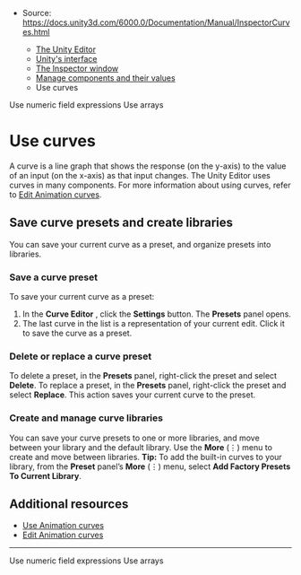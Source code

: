 * Source: https://docs.unity3d.com/6000.0/Documentation/Manual/InspectorCurves.html

  * [The Unity Editor](https://docs.unity3d.com/6000.0/Documentation/Manual/unity-editor.html)
  * [Unity's interface](https://docs.unity3d.com/6000.0/Documentation/Manual/UsingTheEditor.html)
  * [The Inspector window](https://docs.unity3d.com/6000.0/Documentation/Manual/UsingTheInspector.html)
  * [Manage components and their values](https://docs.unity3d.com/6000.0/Documentation/Manual/InspectorManageComponents.html)
  * Use curves


[](https://docs.unity3d.com/6000.0/Documentation/Manual/InspectorNumericFields.html)
Use numeric field expressions
[](https://docs.unity3d.com/6000.0/Documentation/Manual/InspectorArray.html)
Use arrays
# Use curves
A curve is a line graph that shows the response (on the y-axis) to the value of an input (on the x-axis) as that input changes. The Unity Editor uses curves in many components. For more information about using curves, refer to [Edit Animation curves](https://docs.unity3d.com/6000.0/Documentation/Manual/EditingCurves.html).
## Save curve presets and create libraries
You can save your current curve as a preset, and organize presets into libraries.
### Save a curve preset
To save your current curve as a preset:
  1. In the **Curve Editor** , click the **Settings** button. The **Presets** panel opens.
  2. The last curve in the list is a representation of your current edit. Click it to save the curve as a preset.


### Delete or replace a curve preset
To delete a preset, in the **Presets** panel, right-click the preset and select **Delete**. 
To replace a preset, in the **Presets** panel, right-click the preset and select **Replace**. This action saves your current curve to the preset.
### Create and manage curve libraries
You can save your curve presets to one or more libraries, and move between your library and the default library. Use the **More** (⋮) menu to create and move between libraries.
**Tip:** To add the built-in curves to your library, from the **Preset** panel’s **More** (⋮) menu, select **Add Factory Presets To Current Library**.
## Additional resources
  * [Use Animation curves](https://docs.unity3d.com/6000.0/Documentation/Manual/animeditor-AnimationCurves.html)
  * [Edit Animation curves](https://docs.unity3d.com/6000.0/Documentation/Manual/EditingCurves.html)


* * *
[](https://docs.unity3d.com/6000.0/Documentation/Manual/InspectorNumericFields.html)
Use numeric field expressions
[](https://docs.unity3d.com/6000.0/Documentation/Manual/InspectorArray.html)
Use arrays
